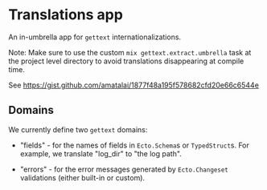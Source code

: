 # Translations app

An in-umbrella app for `gettext` internationalizations.

Note: Make sure to use the custom `mix gettext.extract.umbrella` task at
the project level directory to avoid translations disappearing at compile time.

See https://gist.github.com/amatalai/1877f48a195f578682cfd20e66c6544e


## Domains

We currently define two `gettext` domains:

* "fields" - for the names of fields in `Ecto.Schema`s or `TypedStruct`s.
  For example, we translate "log_dir" to "the log path".

* "errors" - for the error messages generated by `Ecto.Changeset`
  validations (either built-in or custom).